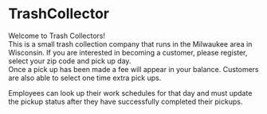 # TrashCollector
Welcome to Trash Collectors!  
This is a small trash collection company that runs in the Milwaukee area in Wisconsin. If you are interested in becoming a customer, please register, select your zip code and pick up day.  
Once a pick up has been made a fee will appear in your balance. Customers are also able to select one time extra pick ups.

Employees can look up their work schedules for that day and must update the pickup status after they have successfully completed their pickups. 
